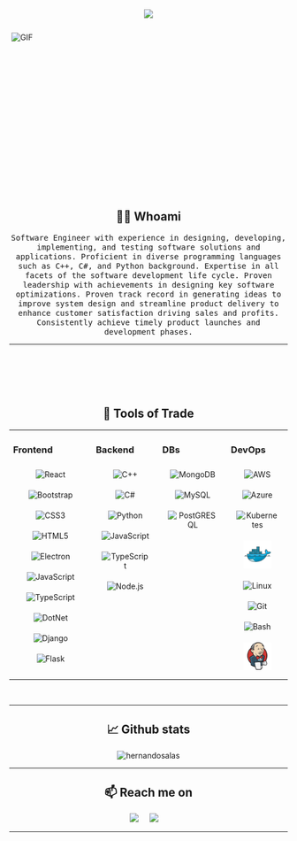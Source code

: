 <h1 align="center">
  <a href="https://git.io/typing-svg">
    <img src="https://readme-typing-svg.herokuapp.com/?lines=Hello!!!!+👋;+I'm+Hernando+Salas....;Nice+to+meet+you!&center=true&size=30">
  </a>
</h1>

<img align="right" alt="GIF" src="https://github.com/abhisheknaiidu/abhisheknaiidu/blob/master/code.gif?raw=true" width="500" height="320" />

<br/>

<h2 align="center"> 👨‍💻 Whoami</h2>
<p align="center">
  <samp> Software Engineer with experience in designing, developing, implementing, and testing software solutions and applications. Proficient in diverse programming languages such as C++, C#, and Python background. Expertise in all facets of the software development life cycle. Proven leadership with achievements in designing key software optimizations. Proven track record in generating ideas to improve system design and streamline product delivery to enhance customer satisfaction driving sales and profits. Consistently achieve timely product launches and development phases.
  </samp>
</p>

<hr>
  <br> <br>
  <br> <br>

<h2 align="center"> 🔭 Tools of Trade</h2>

<table><tr><td valign="top" width="33%">

### Frontend  
<div align="center">  
  <img style="margin: 10px" src="https://profilinator.rishav.dev/skills-assets/react-original-wordmark.svg" alt="React" height="50" />  
  <img style="margin: 10px" src="https://profilinator.rishav.dev/skills-assets/bootstrap-plain.svg" alt="Bootstrap" height="50" />  
  <img style="margin: 10px" src="https://profilinator.rishav.dev/skills-assets/css3-original-wordmark.svg" alt="CSS3" height="50" />  
  <img style="margin: 10px" src="https://profilinator.rishav.dev/skills-assets/html5-original-wordmark.svg" alt="HTML5" height="50" />  
  <img style="margin: 10px" src="https://profilinator.rishav.dev/skills-assets/electron-original.svg" alt="Electron" height="50" />  
  <img style="margin: 10px" src="https://profilinator.rishav.dev/skills-assets/javascript-original.svg" alt="JavaScript" height="50" />  
  <img style="margin: 10px" src="https://profilinator.rishav.dev/skills-assets/typescript-original.svg" alt="TypeScript" height="50" />   
  <img style="margin: 10px" src="https://raw.githubusercontent.com/zumrudu-anka/zumrudu-anka/master/images/dotnetcore.svg" alt="DotNet" height="50" />  
  <img style="margin: 10px" src="https://github.com/gilbarbara/logos/blob/master/logos/django-icon.svg" alt="Django" height="50" />  
  <img style="margin: 10px" src="https://github.com/detain/svg-logos/blob/master/svg/flask.svg" alt="Flask" height="50" />  
</div></td><td valign="top" width="25%">

### Backend  
<div align="center">  
  <img style="margin: 10px" src="https://profilinator.rishav.dev/skills-assets/cplusplus-original.svg" alt="C++" height="50" />  
  <img style="margin: 10px" src="https://raw.githubusercontent.com/MacroPower/MacroPower/master/img/csharp-original.svg" alt="C#" height="50" />  
  <img style="margin: 10px" src="https://profilinator.rishav.dev/skills-assets/python-original.svg" alt="Python" height="50" />  
  <img style="margin: 10px" src="https://profilinator.rishav.dev/skills-assets/javascript-original.svg" alt="JavaScript" height="50" />  
  <img style="margin: 10px" src="https://profilinator.rishav.dev/skills-assets/typescript-original.svg" alt="TypeScript" height="50" />  
  <img style="margin: 10px" src="https://profilinator.rishav.dev/skills-assets/nodejs-original-wordmark.svg" alt="Node.js" height="50" />  
</div></td><td valign="top" width="25%">
  
### DBs
<div align="center">  
  <img style="margin: 10px" src="https://profilinator.rishav.dev/skills-assets/mongodb-original-wordmark.svg" alt="MongoDB" height="50" />  
  <img style="margin: 10px" src="https://github.com/detain/svg-logos/blob/master/svg/mysql-5.svg" alt="MySQL" height="50" />  
  <img style="margin: 10px" src="https://github.com/zumrudu-anka/zumrudu-anka/blob/master/images/postgresql.svg" alt="PostGRESQL" height="50" />  
</div></td><td valign="top" width="25%">
 

### DevOps  
<div align="center">  
  <img style="margin: 10px" src="https://profilinator.rishav.dev/skills-assets/amazonwebservices-original-wordmark.svg" alt="AWS" height="50" />
  <img style="margin: 10px" src="https://github.com/AliasIO/Wappalyzer/blob/master/src/drivers/webextension/images/icons/azure.svg" alt="Azure" height="50" />  
  <img style="margin: 10px" src="https://profilinator.rishav.dev/skills-assets/kubernetes-icon.svg" alt="Kubernetes" height="50" />  
  <img style="margin: 10px" src="https://github.com/devicons/devicon/blob/master/icons/docker/docker-original.svg" alt="Docker" height="50" />  
  <img style="margin: 10px" src="https://profilinator.rishav.dev/skills-assets/linux-original.svg" alt="Linux" height="50" />  
  <img style="margin: 10px" src="https://profilinator.rishav.dev/skills-assets/git-scm-icon.svg" alt="Git" height="50" />  
  <img style="margin: 10px" src="https://profilinator.rishav.dev/skills-assets/gnu_bash-icon.svg" alt="Bash" height="50" />  
  <img style="margin: 10px" src="https://github.com/devicons/devicon/blob/master/icons/jenkins/jenkins-original.svg" alt="Jenkins" height="50" /> 
</div></td width="25%"></tr></table> 


<br/>  


<hr>


<h2 align="center"> 📈 Github stats</h2>
<p align="center"> <img src="https://github-readme-stats.vercel.app/api?username=hernandosalas&show_icons=true&theme=gotham" alt="hernandosalas" />
<hr>

<h2  align="center">📫 Reach me on</h2>
<p align="center">
  <a target="_blank"href="https://www.linkedin.com/in/hernandosalas/"><img src="https://img.shields.io/badge/linkedin-%230077B5.svg?&style=for-the-badge&logo=linkedin&logoColor=white" /></a>&nbsp;&nbsp;&nbsp;&nbsp;
  <a href="mailto:hernandosalas@gmail.com?subject=Hello%,%20From%20Github"><img src="https://img.shields.io/badge/gmail-%23D14836.svg?&style=for-the-badge&logo=gmail&logoColor=white" /></a>&nbsp;&nbsp;&nbsp;&nbsp;
</p>

<hr>
